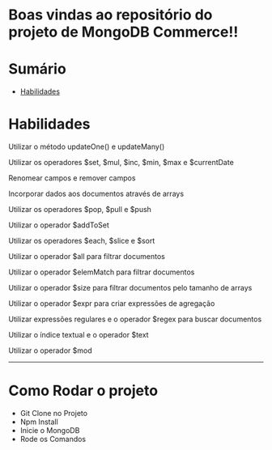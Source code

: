 

# Boas vindas ao repositório do projeto de MongoDB Commerce!!


# Sumário

- [Habilidades](#habilidades)
 

# Habilidades

Utilizar o método updateOne() e updateMany()

Utilizar os operadores $set, $mul, $inc, $min, $max e $currentDate

Renomear campos e remover campos

Incorporar dados aos documentos através de arrays

Utilizar os operadores $pop, $pull e $push

Utilizar o operador $addToSet

Utilizar os operadores $each, $slice e $sort

Utilizar o operador $all para filtrar documentos

Utilizar o operador $elemMatch para filtrar documentos

Utilizar o operador $size para filtrar documentos pelo tamanho de arrays

Utilizar o operador $expr para criar expressões de agregação

Utilizar expressões regulares e o operador $regex para buscar documentos

Utilizar o índice textual e o operador $text

Utilizar o operador $mod


---
<h1> Como Rodar o projeto</h1>
<ul>
  <li> Git Clone no Projeto</li>
  <li> Npm Install</li>
  <li> Inicie o MongoDB</li>
 <li> Rode os Comandos </li>
 </ul>



  
